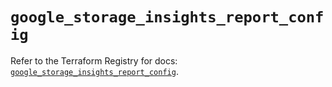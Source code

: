 # `google_storage_insights_report_config`

Refer to the Terraform Registry for docs: [`google_storage_insights_report_config`](https://registry.terraform.io/providers/hashicorp/google-beta/6.15.0/docs/resources/google_storage_insights_report_config).
